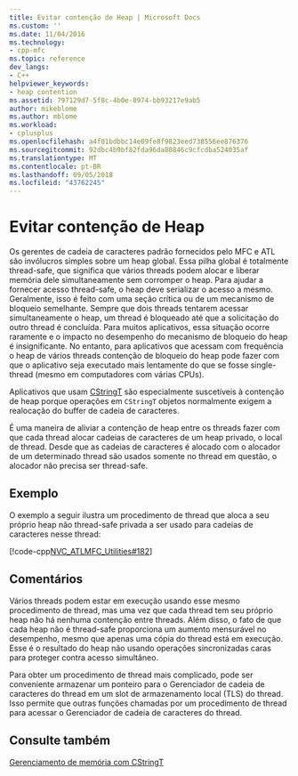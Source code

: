 ```yaml
---
title: Evitar contenção de Heap | Microsoft Docs
ms.custom: ''
ms.date: 11/04/2016
ms.technology:
- cpp-mfc
ms.topic: reference
dev_langs:
- C++
helpviewer_keywords:
- heap contention
ms.assetid: 797129d7-5f8c-4b0e-8974-bb93217e9ab5
author: mikeblome
ms.author: mblome
ms.workload:
- cplusplus
ms.openlocfilehash: a4f01bdbbc14e09fe8f9823eed738556ee876376
ms.sourcegitcommit: 92dbc4b9bf82fda96da80846c9cfcdba524035af
ms.translationtype: MT
ms.contentlocale: pt-BR
ms.lasthandoff: 09/05/2018
ms.locfileid: "43762245"
---
```

# <a name="avoidance-of-heap-contention"></a>Evitar contenção de Heap

Os gerentes de cadeia de caracteres padrão fornecidos pelo MFC e ATL são invólucros simples sobre um heap global. Essa pilha global é totalmente thread-safe, que significa que vários threads podem alocar e liberar memória dele simultaneamente sem corromper o heap. Para ajudar a fornecer acesso thread-safe, o heap deve serializar o acesso a mesmo. Geralmente, isso é feito com uma seção crítica ou de um mecanismo de bloqueio semelhante. Sempre que dois threads tentarem acessar simultaneamente o heap, um thread é bloqueado até que a solicitação do outro thread é concluída. Para muitos aplicativos, essa situação ocorre raramente e o impacto no desempenho do mecanismo de bloqueio do heap é insignificante. No entanto, para aplicativos que acessam com frequência o heap de vários threads contenção de bloqueio do heap pode fazer com que o aplicativo seja executado mais lentamente do que se fosse single-thread (mesmo em computadores com várias CPUs).

Aplicativos que usam [CStringT](../atl-mfc-shared/reference/cstringt-class.md) são especialmente suscetíveis à contenção de heap porque operações em `CStringT` objetos normalmente exigem a realocação do buffer de cadeia de caracteres.

É uma maneira de aliviar a contenção de heap entre os threads fazer com que cada thread alocar cadeias de caracteres de um heap privado, o local de thread. Desde que as cadeias de caracteres é alocado com o alocador de um determinado thread são usados somente no thread em questão, o alocador não precisa ser thread-safe.

## <a name="example"></a>Exemplo

O exemplo a seguir ilustra um procedimento de thread que aloca a seu próprio heap não thread-safe privada a ser usado para cadeias de caracteres nesse thread:

[!code-cpp[NVC_ATLMFC_Utilities#182](../atl-mfc-shared/codesnippet/cpp/avoidance-of-heap-contention_1.cpp)]

## <a name="comments"></a>Comentários

Vários threads podem estar em execução usando esse mesmo procedimento de thread, mas uma vez que cada thread tem seu próprio heap não há nenhuma contenção entre threads. Além disso, o fato de que cada heap não é thread-safe proporciona um aumento mensurável no desempenho, mesmo que apenas uma cópia do thread está em execução. Esse é o resultado do heap não usando operações sincronizadas caras para proteger contra acesso simultâneo.

Para obter um procedimento de thread mais complicado, pode ser conveniente armazenar um ponteiro para o Gerenciador de cadeia de caracteres do thread em um slot de armazenamento local (TLS) do thread. Isso permite que outras funções chamadas por um procedimento de thread para acessar o Gerenciador de cadeia de caracteres do thread.

## <a name="see-also"></a>Consulte também

[Gerenciamento de memória com CStringT](../atl-mfc-shared/memory-management-with-cstringt.md)

